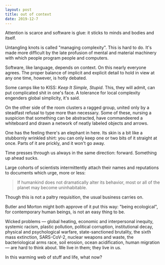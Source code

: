 ```yaml
---
layout: post
title: out of context
date: 2019-12-7
---
```


Attention is scarce and software is glue: it sticks to minds and bodies and itself.

Untangling knots is called "managing complexity". This is hard to do. It's made more difficult by the late profusion of mental and material machinery with which people program people and computers.

Software, like language, depends on context. On this nearly everyone agrees. The proper balance of implicit and explicit detail to hold in view at any one time, however, is hotly debated.

Some camps like to KISS: *Keep It Simple, Stupid*. This, they will admit, can put complicated shit in one's face. A tolerance for local complexity engenders global simplicity, it's said.

On the other side of the room clusters a ragged group, united only by a steadfast refusal to type more than necessary. Some of these, nursing a suspicion that something can be abstracted, have commandeered a whiteboard and drawn a network of neatly labeled objects and arrows.

One has the feeling there's an elephant in here. Its skin is a bit like a stubbornly wrinkled shirt: you can only keep one or two bits of it straight at once. Parts of it are prickly, and it won't go away.

Time presses through us always in the same direction: forward. Something up ahead sucks.

Large cohorts of scientists intermittently attach their names and reputations to documents which urge, more or less:

> If humankind does not dramatically alter its behavior, most or all of the planet may become uninhabitable.

Though this is not a paltry requisition, the usual business carries on.

Butler and Morton might both approve of it put this way: "being ecological", for contemporary human beings, is not an easy thing to be.

Wicked problems &mdash; global heating, economic and interpersonal inequity, systemic racism, plastic pollution, political corruption, institutional decay, physical and psychological warfare, state-sanctioned brutality, the sixth mass extinction, SARS-CoV-2, nuclear weapons and waste, the bacteriological arms race, soil erosion, ocean acidification, human migration &mdash; are hard to think about. We live in them; they live in us.

In this warming web of stuff and life, what now?

